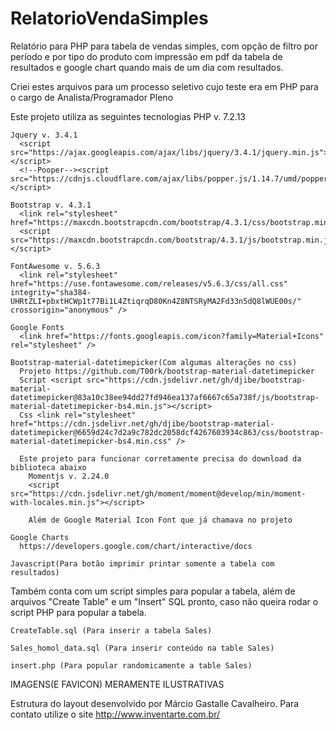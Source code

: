 # RelatorioVendaSimples
Relatório para PHP para tabela de vendas simples, com opção de filtro por período e por tipo do produto com impressão em pdf da tabela de resultados e google chart quando mais de um dia com resultados.

Criei estes arquivos para um processo seletivo cujo teste era em PHP para o cargo de Analista/Programador Pleno

  Este projeto utiliza as seguintes tecnologias
    PHP v. 7.2.13

    Jquery v. 3.4.1
      <script src="https://ajax.googleapis.com/ajax/libs/jquery/3.4.1/jquery.min.js"></script>
      <!--Pooper--><script src="https://cdnjs.cloudflare.com/ajax/libs/popper.js/1.14.7/umd/popper.min.js"></script>

    Bootstrap v. 4.3.1
      <link rel="stylesheet" href="https://maxcdn.bootstrapcdn.com/bootstrap/4.3.1/css/bootstrap.min.css">
      <script src="https://maxcdn.bootstrapcdn.com/bootstrap/4.3.1/js/bootstrap.min.js"></script>

    FontAwesome v. 5.6.3
      <link rel="stylesheet" href="https://use.fontawesome.com/releases/v5.6.3/css/all.css" integrity="sha384-UHRtZLI+pbxtHCWp1t77Bi1L4ZtiqrqD80Kn4Z8NTSRyMA2Fd33n5dQ8lWUE00s/" crossorigin="anonymous" />

    Google Fonts
      <link href="https://fonts.googleapis.com/icon?family=Material+Icons" rel="stylesheet" />

    Bootstrap-material-datetimepicker(Com algumas alterações no css)
      Projeto https://github.com/T00rk/bootstrap-material-datetimepicker
      Script <script src="https://cdn.jsdelivr.net/gh/djibe/bootstrap-material-datetimepicker@83a10c38ee94dd27fd946ea137af6667c65a738f/js/bootstrap-material-datetimepicker-bs4.min.js"></script>
      Css <link rel="stylesheet" href="https://cdn.jsdelivr.net/gh/djibe/bootstrap-material-datetimepicker@6659d24c7d2a9c782dc2058dcf4267603934c863/css/bootstrap-material-datetimepicker-bs4.min.css" />

      Este projeto para funcionar corretamente precisa do download da biblioteca abaixo
        Momentjs v. 2.24.0
        <script src="https://cdn.jsdelivr.net/gh/moment/moment@develop/min/moment-with-locales.min.js"></script>

        Além de Google Material Icon Font que já chamava no projeto

    Google Charts
      https://developers.google.com/chart/interactive/docs

    Javascript(Para botão imprimir printar somente a tabela com resultados)


  Também conta com um script simples para popular a tabela, além de arquivos "Create Table" e um "Insert" SQL pronto, caso não queira rodar o script PHP para popular a tabela.
    
    CreateTable.sql (Para inserir a tabela Sales)
    
    Sales_homol_data.sql (Para inserir conteúdo na table Sales)
    
    insert.php (Para popular randomicamente a table Sales)
    
  
  IMAGENS(E FAVICON) MERAMENTE ILUSTRATIVAS
  
  
  Estrutura do layout desenvolvido por Márcio Gastalle Cavalheiro.
  Para contato utilize o site http://www.inventarte.com.br/
